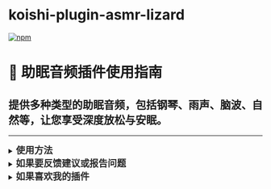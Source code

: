 # koishi-plugin-asmr-lizard

[![npm](https://img.shields.io/npm/v/koishi-plugin-asmr-lizard?style=flat-square)](https://www.npmjs.com/package/koishi-plugin-asmr-lizard)

# 🌙 助眠音频插件使用指南
## 提供多种类型的助眠音频，包括钢琴、雨声、脑波、自然等，让您享受深度放松与安眠。

---

<details>
<summary><strong><span style="font-size: 1.3em; color: #2a2a2a;">使用方法</span></strong></summary>

### 通过类型获取助眠音频
#### 示例：
<pre style="background-color: #f4f4f4; padding: 10px; border-radius: 4px; border: 1px solid #ddd;">助眠 钢琴 // 获取钢琴音乐</pre>
<pre style="background-color: #f4f4f4; padding: 10px; border-radius: 4px; border: 1px solid #ddd;">助眠 雨声 // 获取雨声音频</pre>
<pre style="background-color: #f4f4f4; padding: 10px; border-radius: 4px; border: 1px solid #ddd;">助眠 随机 // 随机获取一种类型的音频</pre>

### 注意事项：
- 当音频长度超过 5 分钟时，会分段发送。
- 支持语音和文件两种发送方式，使用配置项选择。
</details>

<details>
<summary><strong><span style="font-size: 1.3em; color: #2a2a2a;">如果要反馈建议或报告问题</span></strong></summary>

<strong>可以[点这里](https://github.com/lizard0126/asmr-lizard/issues)创建议题~</strong>
</details>

<details>
<summary><strong><span style="font-size: 1.3em; color: #2a2a2a;">如果喜欢我的插件</span></strong></summary>

<strong>可以[请我喝可乐](https://ifdian.net/a/lizard0126)，没准就有动力更新新功能了~</strong>
</details>